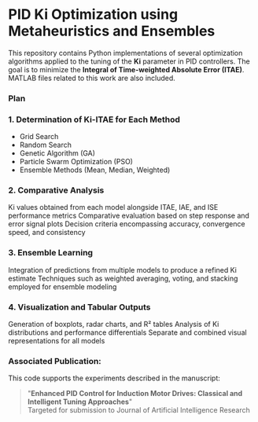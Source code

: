 # PID Ki Optimization using Metaheuristics and Ensembles

This repository contains Python implementations of several optimization algorithms applied to the tuning of the **Ki** parameter in PID controllers. The goal is to minimize the **Integral of Time-weighted Absolute Error (ITAE)**. MATLAB files related to this work are also included.

### Plan

### 1. Determination of Ki-ITAE for Each Method
- Grid Search
- Random Search
- Genetic Algorithm (GA)
- Particle Swarm Optimization (PSO)
- Ensemble Methods (Mean, Median, Weighted)

### 2. Comparative Analysis
Ki values obtained from each model alongside ITAE, IAE, and ISE performance metrics
Comparative evaluation based on step response and error signal plots
Decision criteria encompassing accuracy, convergence speed, and consistency

### 3. Ensemble Learning

Integration of predictions from multiple models to produce a refined Ki estimate
Techniques such as weighted averaging, voting, and stacking employed for ensemble modeling

### 4. Visualization and Tabular Outputs

Generation of boxplots, radar charts, and R² tables
Analysis of Ki distributions and performance differentials
Separate and combined visual representations for all models

### Associated Publication:
This code supports the experiments described in the manuscript:

> "**Enhanced PID Control for Induction Motor Drives: Classical and Intelligent Tuning Approaches**"  
> Targeted for submission to Journal of Artificial Intelligence Research
